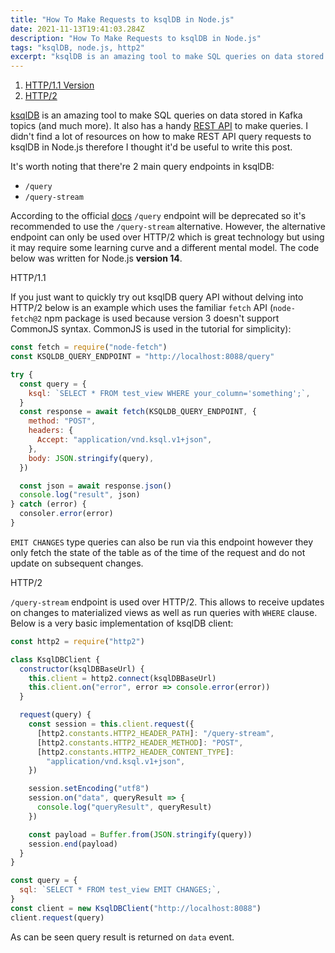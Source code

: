 ```yaml
---
title: "How To Make Requests to ksqlDB in Node.js"
date: 2021-11-13T19:41:03.284Z
description: "How To Make Requests to ksqlDB in Node.js"
tags: "ksqlDB, node.js, http2"
excerpt: "ksqlDB is an amazing tool to make SQL queries on data stored in Kafka topics (and much more). It also has a handy REST API to make queries..."
---
```


1. [HTTP/1.1 Version](#http1)
2. [HTTP/2](#http2)

[ksqlDB](https://docs.ksqldb.io/en/latest/) is an amazing tool to make SQL queries on data stored in Kafka topics (and much more). It also has a handy [REST API](https://docs.ksqldb.io/en/latest/developer-guide/api/) to make queries. I didn't find a lot of resources on how to make REST API query requests to ksqlDB in Node.js therefore I thought it'd be useful to write this post.

It's worth noting that there're 2 main query endpoints in ksqlDB:

- `/query`
- `/query-stream`

According to the official [docs](https://docs.ksqldb.io/en/latest/developer-guide/ksqldb-rest-api/query-endpoint/) `/query` endpoint will be deprecated so it's recommended to use the `/query-stream` alternative. However, the alternative endpoint can only be used over HTTP/2 which is great technology but using it may require some learning curve and a different mental model. The code below was written for Node.js **version 14**.

<a name="http1">HTTP/1.1</a>

If you just want to quickly try out ksqlDB query API without delving into HTTP/2 below is an example which uses the familiar `fetch` API (`node-fetch@2` npm package is used because version 3 doesn't support CommonJS syntax. CommonJS is used in the tutorial for simplicity):

```js
const fetch = require("node-fetch")
const KSQLDB_QUERY_ENDPOINT = "http://localhost:8088/query"

try {
  const query = {
    ksql: `SELECT * FROM test_view WHERE your_column='something';`,
  }
  const response = await fetch(KSQLDB_QUERY_ENDPOINT, {
    method: "POST",
    headers: {
      Accept: "application/vnd.ksql.v1+json",
    },
    body: JSON.stringify(query),
  })

  const json = await response.json()
  console.log("result", json)
} catch (error) {
  consoler.error(error)
}
```

`EMIT CHANGES` type queries can also be run via this endpoint however they only fetch the state of the table as of the time of the request and do not update on subsequent changes.

<a name="http2">HTTP/2</a>

`/query-stream` endpoint is used over HTTP/2. This allows to receive updates on changes to materialized views as well as run queries with `WHERE` clause. Below is a very basic implementation of ksqlDB client:

```js
const http2 = require("http2")

class KsqlDBClient {
  constructor(ksqlDBBaseUrl) {
    this.client = http2.connect(ksqlDBBaseUrl)
    this.client.on("error", error => console.error(error))
  }

  request(query) {
    const session = this.client.request({
      [http2.constants.HTTP2_HEADER_PATH]: "/query-stream",
      [http2.constants.HTTP2_HEADER_METHOD]: "POST",
      [http2.constants.HTTP2_HEADER_CONTENT_TYPE]:
        "application/vnd.ksql.v1+json",
    })

    session.setEncoding("utf8")
    session.on("data", queryResult => {
      console.log("queryResult", queryResult)
    })

    const payload = Buffer.from(JSON.stringify(query))
    session.end(payload)
  }
}

const query = {
  sql: `SELECT * FROM test_view EMIT CHANGES;`,
}
const client = new KsqlDBClient("http://localhost:8088")
client.request(query)
```

As can be seen query result is returned on `data` event.

